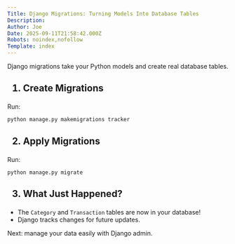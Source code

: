 ```yaml
---
Title: Django Migrations: Turning Models Into Database Tables
Description: 
Author: Joe
Date: 2025-09-11T21:58:42.000Z
Robots: noindex,nofollow
Template: index
---
```

<p>Django migrations take your Python models and create real database tables.</p>




<h2>
  
  
  1. <strong>Create Migrations</strong>
</h2>

<p>Run:<br>
</p>

<div class="highlight js-code-highlight">
<pre class="highlight shell"><code>python manage.py makemigrations tracker
</code></pre>

</div>






<h2>
  
  
  2. <strong>Apply Migrations</strong>
</h2>

<p>Run:<br>
</p>

<div class="highlight js-code-highlight">
<pre class="highlight shell"><code>python manage.py migrate
</code></pre>

</div>






<h2>
  
  
  3. <strong>What Just Happened?</strong>
</h2>

<ul>
<li>The <code>Category</code> and <code>Transaction</code> tables are now in your database!</li>
<li>Django tracks changes for future updates.</li>
</ul>




<p>Next: manage your data easily with Django admin.</p>




